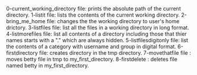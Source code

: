 0-current_working_directory file: prints the absolute path of the current directory.
1-listit file: lists the contents of the current working directory.
2-bring_me_home file: changes the the working directory to user's home drictory.
3-listfiles file: list all the files in a working directory in long format.
4-listmorefiles file: list all contents of a directory including those that thier names starts with a "." which are always hidden.
5-listfilesdigitonly file: list the contents of a category with username and group in digital format.
6-firstdirectory file: creates directory in the tmp directory.
7-movethatfile file : moves betty file in tmp to my_first_directory.
8-firstdelete : deletes file named betty in my_first_directory.
